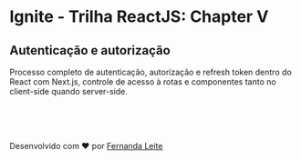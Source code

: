 # Ignite - Trilha ReactJS: Chapter V

## Autenticação e autorização

Processo completo de autenticação, autorização e refresh token dentro do React com Next.js, controle de acesso à rotas e componentes tanto no client-side quando server-side.

<br>
<br>
<br>

Desenvolvido com ❤️ por [Fernanda Leite](https://www.linkedin.com/in/fcleite19/)

